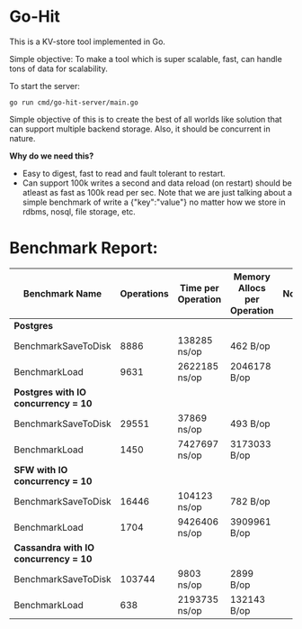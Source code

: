 # Go-Hit

This is a KV-store tool implemented in Go.

Simple objective: To make a tool which is super scalable, fast, can handle tons of data for scalability.

To start the server:
```shell
go run cmd/go-hit-server/main.go
```

Simple objective of this is to create the best of all worlds like solution that can support multiple backend storage. Also, it should be concurrent in nature.

**Why do we need this?**
- Easy to digest, fast to read and fault tolerant to restart.
- Can support 100k writes a second and data reload (on restart) should be atleast as fast as 100k read per sec. Note that we are just talking about a simple benchmark of write a {"key":"value"} no matter how we store in rdbms, nosql, file storage, etc.

<h1>Benchmark Report:</h1>

| Benchmark Name                      | Operations | Time per Operation | Memory Allocs per Operation | Notes                         |
|-------------------------------------|------------|--------------------|-----------------------------|-------------------------------|
| **Postgres**                        |            |                    |                             |                               |
| BenchmarkSaveToDisk                 | 8886       | 138285 ns/op       | 462 B/op                    |                               |
| BenchmarkLoad                       | 9631       | 2622185 ns/op      | 2046178 B/op                |                               |
| **Postgres with IO concurrency = 10**|            |                    |                             |                               |
| BenchmarkSaveToDisk                 | 29551      | 37869 ns/op        | 493 B/op                    |                               |
| BenchmarkLoad                       | 1450       | 7427697 ns/op      | 3173033 B/op                |                               |
| **SFW with IO concurrency = 10**    |            |                    |                             |                               |
| BenchmarkSaveToDisk                 | 16446      | 104123 ns/op       | 782 B/op                    |                               |
| BenchmarkLoad                       | 1704       | 9426406 ns/op      | 3909961 B/op                |                               |
| **Cassandra with IO concurrency = 10**    |            |                    |                             |                               |
| BenchmarkSaveToDisk                 | 103744      | 9803 ns/op       | 2899 B/op                    |                               |
| BenchmarkLoad                       | 638       | 2193735 ns/op      | 132143 B/op                |                               |
